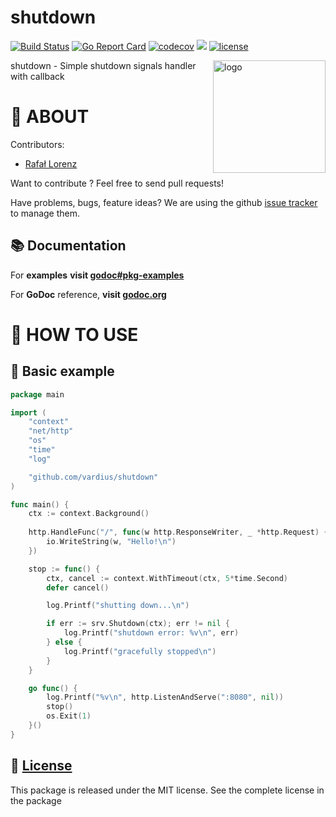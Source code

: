 shutdown
================
[![Build Status](https://travis-ci.org/vardius/shutdown.svg?branch=master)](https://travis-ci.org/vardius/shutdown)
[![Go Report Card](https://goreportcard.com/badge/github.com/vardius/shutdown)](https://goreportcard.com/report/github.com/vardius/shutdown)
[![codecov](https://codecov.io/gh/vardius/shutdown/branch/master/graph/badge.svg)](https://codecov.io/gh/vardius/shutdown)
[![](https://godoc.org/github.com/vardius/shutdown?status.svg)](http://godoc.org/github.com/vardius/shutdown)
[![license](https://img.shields.io/github/license/mashape/apistatus.svg)](https://github.com/vardius/shutdown/blob/master/LICENSE.md)

<img align="right" height="180px" src="https://github.com/vardius/gorouter/blob/master/website/src/static/img/logo.png?raw=true" alt="logo" />

shutdown - Simple shutdown signals handler with callback

📖 ABOUT
==================================================
Contributors:

* [Rafał Lorenz](http://rafallorenz.com)

Want to contribute ? Feel free to send pull requests!

Have problems, bugs, feature ideas?
We are using the github [issue tracker](https://github.com/vardius/shutdown/issues) to manage them.

## 📚 Documentation

For __examples__ **visit [godoc#pkg-examples](http://godoc.org/github.com/vardius/shutdown#pkg-examples)**

For **GoDoc** reference, **visit [godoc.org](http://godoc.org/github.com/vardius/shutdown)**

🚏 HOW TO USE
==================================================

## 🏫 Basic example
```go
package main

import (
    "context"
    "net/http"
    "os"
    "time"
    "log"

    "github.com/vardius/shutdown"
)

func main() {
    ctx := context.Background()
    
    http.HandleFunc("/", func(w http.ResponseWriter, _ *http.Request) {
        io.WriteString(w, "Hello!\n")
    })

    stop := func() {
        ctx, cancel := context.WithTimeout(ctx, 5*time.Second)
        defer cancel()

        log.Printf("shutting down...\n")

        if err := srv.Shutdown(ctx); err != nil {
            log.Printf("shutdown error: %v\n", err)
        } else {
            log.Printf("gracefully stopped\n")
        }
    }

    go func() {
        log.Printf("%v\n", http.ListenAndServe(":8080", nil))
        stop()
        os.Exit(1)
    }()
}
```

📜 [License](LICENSE.md)
-------

This package is released under the MIT license. See the complete license in the package
